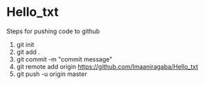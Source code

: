# Hello_txt

Steps for pushing code to github
1. git init
2. git add .
3. git commit -m "commit message"
4. git remote add origin https://github.com/Imaaniragaba/Hello_txt
5. git push -u origin master
